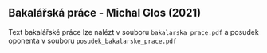 ## Bakalářská práce - Michal Glos (2021)
Text bakalářské práce lze nalézt v souboru `bakalarska_prace.pdf` a posudek oponenta v souboru `posudek_bakalarske_prace.pdf`